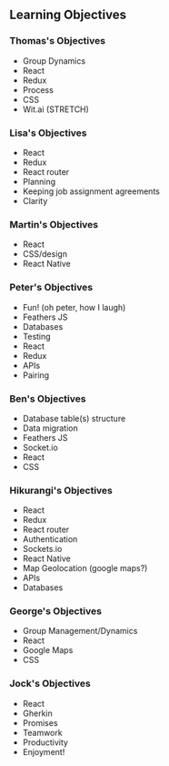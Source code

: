 Learning Objectives
-------------------

### Thomas's Objectives
* Group Dynamics
* React
* Redux
* Process
* CSS
* Wit.ai (STRETCH)

### Lisa's Objectives
* React
* Redux
* React router
* Planning
* Keeping job assignment agreements
* Clarity

### Martin's Objectives
* React
* CSS/design
* React Native

### Peter's Objectives
* Fun! (oh peter, how I laugh)
* Feathers JS
* Databases
* Testing
* React
* Redux
* APIs
* Pairing

### Ben's Objectives
* Database table(s) structure
* Data migration
* Feathers JS
* Socket.io
* React
* CSS

### Hikurangi's Objectives
* React
* Redux
* React router
* Authentication
* Sockets.io
* React Native
* Map Geolocation (google maps?)
* APIs
* Databases

### George's Objectives
* Group Management/Dynamics
* React
* Google Maps
* CSS

### Jock's Objectives
* React
* Gherkin
* Promises
* Teamwork
* Productivity
* Enjoyment!
